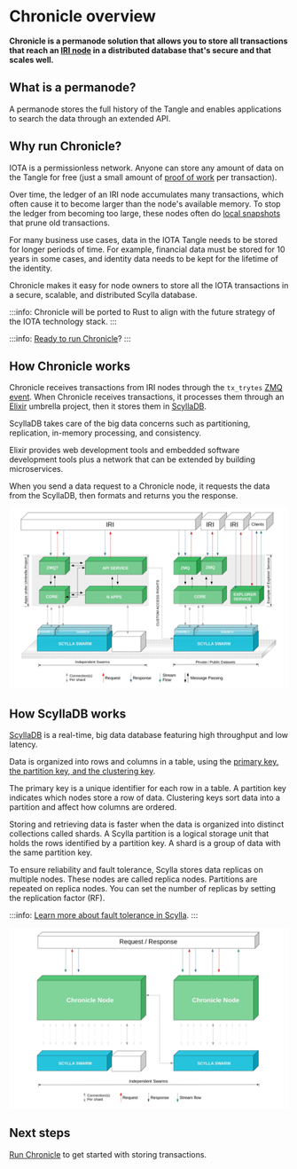 # Chronicle overview

**Chronicle is a permanode solution that allows you to store all transactions that reach an [IRI node](root://node-software/0.1/iri/introduction/overview.md) in a distributed database that's secure and that scales well.**

## What is a permanode?

A permanode stores the full history of the Tangle and enables applications to search the data through an extended API.

## Why run Chronicle?

IOTA is a permissionless network. Anyone can store any amount of data on the Tangle for free (just a small amount of [proof of work](root://getting-started/0.1/basics/proof-of-work.md) per transaction).

Over time, the ledger of an IRI node accumulates many transactions, which often cause it to become larger than the node's available memory. To stop the ledger from becoming too large, these nodes often do [local snapshots](root://node-software/0.1/iri/concepts/local-snapshot.md) that prune old transactions.

For many business use cases, data in the IOTA Tangle needs to be stored for longer periods of time. For example, financial data must be stored for 10 years in some cases, and identity data needs to be kept for the lifetime of the identity.

Chronicle makes it easy for node owners to store all the IOTA transactions in a secure, scalable, and distributed Scylla database.

:::info:
Chronicle will be ported to Rust to align with the future strategy of the IOTA technology stack.
:::

:::info:
[Ready to run Chronicle](../how-to-guides/get-started.md)?
:::

## How Chronicle works

Chronicle receives transactions from IRI nodes through the `tx_trytes` [ZMQ event](root://node-software/0.1/iri/references/zmq-events.md). When Chronicle receives transactions, it processes them through an [Elixir](https://elixir-lang.org/) umbrella project, then it stores them in [ScyllaDB](https://www.scylladb.com/).

ScyllaDB takes care of the big data concerns such as partitioning, replication, in-memory processing, and consistency.

Elixir provides web development tools and embedded software development tools plus a network that can be extended by building microservices.

When you send a data request to a Chronicle node, it requests the data from the ScyllaDB, then formats and returns you the response.

![Chronicle architecture](../images/architecture.png)

## How ScyllaDB works

[ScyllaDB](https://docs.scylladb.com/using-scylla/) is a real-time, big data database featuring high throughput and low latency.

Data is organized into rows and columns in a table, using the [primary key, the partition key, and the clustering key](http://sudotutorials.com/how-to-guides/cassandra/cassandra-primary-key-cluster-key-partition-key.html).

The primary key is a unique identifier for each row in a table. A partition key indicates which nodes store a row of data. Clustering keys sort data into a partition and affect how columns are ordered.

Storing and retrieving data is faster when the data is organized into distinct collections called shards. A Scylla partition is a logical storage unit that holds the rows identified by a partition key. A shard is a group of data with the same partition key. 

To ensure reliability and fault tolerance, Scylla stores data replicas on multiple nodes. These nodes are called replica nodes. Partitions are repeated on replica nodes. You can set the number of replicas by setting the replication factor (RF).

:::info:
[Learn more about fault tolerance in Scylla](https://docs.scylladb.com/architecture/architecture-fault-tolerance/).
:::

![Data flow in Chronicle](../images/dataflow.png)

## Next steps

[Run Chronicle](../how-to-guides/get-started.md) to get started with storing transactions.
